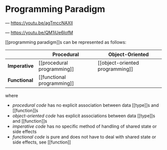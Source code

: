 # Programming Paradigm

&mdash; <https://youtu.be/agTmccNAXlI>

&mdash; <https://youtu.be/QM1iUe6IofM>

[[programming paradigm]]s can be represented as follows:

|                | **Procedural**             | **Object-Oriented**             |
| -------------- | -------------------------- | ------------------------------- |
| **Imperative** | [[procedural programming]] | [[object-oriented programming]] |
| **Functional** | [[functional programming]] |                                 |

where

- _procedural code_ has no explicit association between data [[type]]s and [[function]]s
- _object-oriented code_ has explicit associations between data [[type]]s and [[function]]s
- _imperative code_ has no specific method of handling of shared state or side effects
- _functional code_ is pure and does not have to deal with shared state or side effects, see [[function]]

